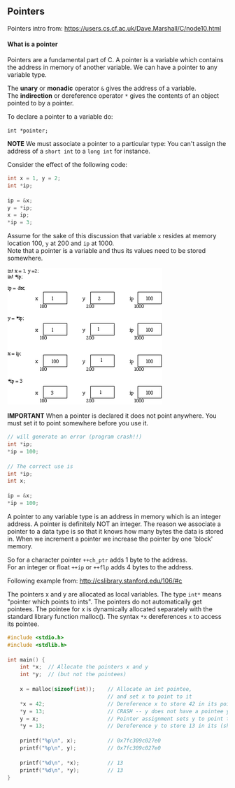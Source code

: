  ## Pointers

Pointers intro from: https://users.cs.cf.ac.uk/Dave.Marshall/C/node10.html

#### What is a pointer
Pointers are a fundamental part of C. A pointer is a variable which contains the address in memory of another variable. We can have a pointer to any variable type. 

The **unary** or **monadic** operator `&` gives the address of a variable.  
The **indirection** or dereference operator `*` gives the contents of an object pointed to by a pointer.  

To declare a pointer to a variable do: 

```int *pointer;```

**NOTE** We must associate a pointer to a particular type: You can't assign the address of a `short int` to a `long int` for instance. 

Consider the effect of the following code:

```c
int x = 1, y = 2;
int *ip;
 
ip = &x;
y = *ip;
x = ip;
*ip = 3;
```
Assume for the sake of this discussion that variable `x` resides at memory location 100, `y` at 200 and `ip` at 1000.  
Note that a pointer is a variable and thus its values need to be stored somewhere.

<img src="point.gif"/>

**IMPORTANT** When a pointer is declared it does not point anywhere. You must set it to point somewhere before you use it.

```c
// will generate an error (program crash!!)
int *ip;
*ip = 100;

// The correct use is
int *ip;
int x;
 
ip = &x;
*ip = 100;
```

A pointer to any variable type is an address in memory which is an integer address. A pointer is definitely NOT an integer. The reason we associate a pointer to a data type is so that it knows how many bytes the data is stored in. When we increment a pointer we increase the pointer by one 'block' memory.

So for a character pointer `++ch_ptr` adds 1 byte to the address.  
For an integer or float `++ip` or `++flp` adds 4 bytes to the address. 

Following example from: http://cslibrary.stanford.edu/106/#c

The pointers x and y are allocated as local variables. The type `int*` means "pointer which points to ints". The pointers do not automatically get pointees. The pointee for x is dynamically allocated separately with the standard library function malloc(). The syntax `*x` dereferences `x` to access its pointee.

```c
#include <stdio.h>
#include <stdlib.h>

int main() {
    int *x;  // Allocate the pointers x and y
    int *y;  // (but not the pointees)

    x = malloc(sizeof(int));    // Allocate an int pointee,
                                // and set x to point to it
    *x = 42;                    // Dereference x to store 42 in its pointee
    *y = 13;                    // CRASH -- y does not have a pointee yet
    y = x;                      // Pointer assignment sets y to point to x's pointee
    *y = 13;                    // Dereference y to store 13 in its (shared) pointee

    printf("%p\n", x);          // 0x7fc309c027e0
    printf("%p\n", y);          // 0x7fc309c027e0
    
    printf("%d\n", *x);         // 13
    printf("%d\n", *y);         // 13
}
```
